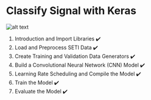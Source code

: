 # Classify Signal with Keras

![alt text](https://strangesounds.org/wp-content/uploads/2016/10/space-signals-from-hidden-galaxies.jpg)
&nbsp;&nbsp;&nbsp;&nbsp;&nbsp;&nbsp;

  1. Introduction and Import Libraries :heavy_check_mark:
  2. Load and Preprocess SETI Data :heavy_check_mark:
  3. Create Training and Validation Data Generators :heavy_check_mark:
  4. Build a Convolutional Neural Network (CNN) Model :heavy_check_mark:
  5. Learning Rate Scheduling and Compile the Model :heavy_check_mark:
  6. Train the Model :heavy_check_mark:
  7. Evaluate the Model :heavy_check_mark:
